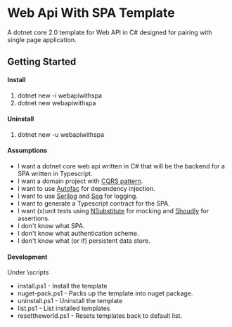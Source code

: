 Web Api With SPA Template
===================

A dotnet core 2.0 template for Web API in C# designed for pairing with single page application. 

Getting Started
-------------

#### Install
1. dotnet new -i webapiwithspa
2. dotnet new webapiwithspa

#### Uninstall
1. dotnet new -u webapiwithspa

#### Assumptions

- I want a dotnet core web api written in C# that will be the backend for a SPA written in Typescript. 
- I want a domain project with [CQRS pattern](https://docs.microsoft.com/en-us/azure/architecture/patterns/cqrs). 
- I want to use [Autofac](https://autofac.org/) for dependency injection. 
- I want to use [Serilog](https://serilog.net/) and [Seq](https://getseq.net/) for logging. 
- I want to generate a Typescript contract for the SPA. 
- I want (x)unit tests using [NSubstitute](http://nsubstitute.github.io/) for mocking and [Shoudly](https://github.com/shouldly/shouldly) for assertions. 
- I don't know what SPA.
- I don't know what authentication scheme.
- I don't know what (or if) persistent data store. 

#### Development
Under \scripts
 - install.ps1 - Install the template
 - nuget-pack.ps1 - Packs up the template into nuget package.
 - uninstall.ps1 - Uninstall the template
 - list.ps1 - List installed templates
 - resettheworld.ps1 - Resets templates back to default list.
 